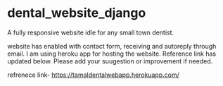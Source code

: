 # dental_website_django
A fully responsive website idle for any small town dentist.

website has enabled with contact form, receiving and autoreply through email.
I am using heroku app for hosting the website. Reference link has updated below. 
Please add your suugestion or improvement if needed.

refrenece link- https://tamaldentalwebapp.herokuapp.com/
